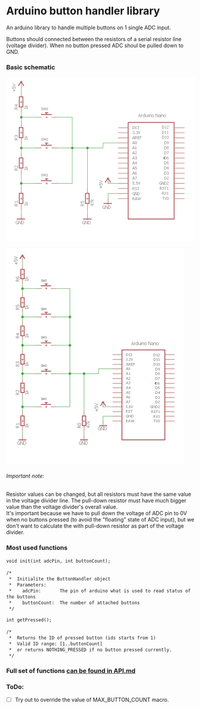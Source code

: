 # Arduino button handler library

An arduino library to handle multiple buttons on 1 single ADC input.

Buttons should connected between  the resistors of a serial resistor line (voltage divider).
When no button pressed ADC shoul be pulled down to GND.

### Basic schematic

![Basic schematic with 3 buttons](https://raw.githubusercontent.com/bbkbarbar/Arduino-ButtonHandler-library/master/Docs/Schematic_with_3_buttons.png)

![Basic schematic with 3 buttons](https://raw.githubusercontent.com/bbkbarbar/Arduino-ButtonHandler-library/master/Docs/Schematic_with_5_buttons.png)

###### Important note:
Resistor values can be changed, but all resistors must have the same value in the voltage divider line.
The pull-down resistor must have much bigger value than the voltage divider's overall value. <br>
It's important because we have to pull down the voltage of ADC pin to 0V when no buttons pressed (to avoid the "floating" state of ADC input),
but we don't want to calculate the with pull-down resistor as part of the voltage divider.


### Most used functions
```
void init(int adcPin, int buttonCount);

/*
 *  Initialite the ButtonHandler object
 *  Parameters:
 *    adcPin:       The pin of arduino what is used to read status of the buttons
 *    buttonCount:  The number of attached buttons
 */
```

```
int getPressed();

/*
 *  Returns the ID of pressed button (ids starts from 1)
 *  Valid ID range: [1..buttonCount]
 *  or returns NOTHING_PRESSED if no button pressed currently.
 */
```


### Full set of functions [ can be found in API.md](https://github.com/bbkbarbar/Arduino-ButtonHandler-library/blob/master/API.md)


### ToDo:
- [ ] Try out to override the value of MAX_BUTTON_COUNT macro.
